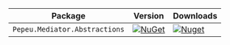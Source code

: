 | Package                       | Version                                                                                                                            | Downloads |
|-------------------------------|------------------------------------------------------------------------------------------------------------------------------------| ----- |
| `Pepeu.Mediator.Abstractions` | [![NuGet](https://img.shields.io/nuget/v/Pepeu.Mediator.Abstractions.svg)](https://nuget.org/packages/Pepeu.Mediator.Abstractions) | [![Nuget](https://img.shields.io/nuget/dt/Pepeu.Mediator.Abstractions.svg)](https://nuget.org/packages/Pepeu.Mediator.Abstractions) |
